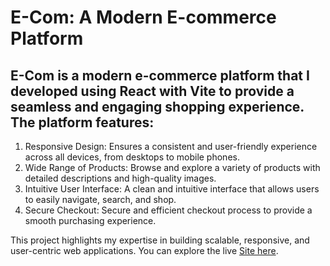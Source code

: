 # E-Com: A Modern E-commerce Platform
## E-Com is a modern e-commerce platform that I developed using React with Vite to provide a seamless and engaging shopping experience. The platform features:
1. Responsive Design: Ensures a consistent and user-friendly experience across all devices, from desktops to mobile phones.
2. Wide Range of Products: Browse and explore a variety of products with detailed descriptions and high-quality images.
3. Intuitive User Interface: A clean and intuitive interface that allows users to easily navigate, search, and shop.
4. Secure Checkout: Secure and efficient checkout process to provide a smooth purchasing experience.

This project highlights my expertise in building scalable, responsive, and user-centric web applications. You can explore the live [Site here](https://e-com-three-tan.vercel.app/).

